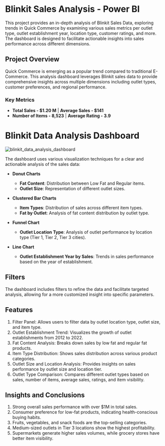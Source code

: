 # Blinkit Sales Analysis - Power BI

This project provides an in-depth analysis of Blinkit Sales Data, exploring trends in Quick Commerce by examining various sales metrics per outlet type, outlet establishment year, location type, customer ratings, and more. The dashboard is designed to facilitate actionable insights into sales performance across different dimensions.

## Project Overview

Quick Commerce is emerging as a popular trend compared to traditional E-Commerce. This analysis dashboard leverages Blinkit sales data to provide comprehensive insights across multiple dimensions including outlet types, customer preferences, and regional performance.

### Key Metrics
- **Total Sales - $1.20 M** | **Average Sales - $141**
- **Number of Items - 8,523** | **Average Rating - 3.9**

# Blinkit Data Analysis Dashboard

![blinkit_data_analysis_dashboard](https://github.com/user-attachments/assets/e3869fde-6ecb-4050-9c61-62ddf6246965)

The dashboard uses various visualization techniques for a clear and actionable analysis of the sales data:

- **Donut Charts**
  - **Fat Content**: Distribution between Low Fat and Regular items.
  - **Outlet Size**: Representation of different outlet sizes.

- **Clustered Bar Charts**
  - **Item Types**: Distribution of sales across different item types.
  - **Fat by Outlet**: Analysis of fat content distribution by outlet type.

- **Funnel Chart**
  - **Outlet Location Type**: Analysis of outlet performance by location type (Tier 1, Tier 2, Tier 3 cities).

- **Line Chart**
  - **Outlet Establishment Year by Sales**: Trends in sales performance based on the year of establishment.


## Filters

The dashboard includes filters to refine the data and facilitate targeted analysis, allowing for a more customized insight into specific parameters.

## Features

1. Filter Panel: Allows users to filter data by outlet location type, outlet size, and item type.
2. Outlet Establishment Trend: Visualizes the growth of outlet establishments from 2012 to 2022.
3. Fat Content Analysis: Breaks down sales by low fat and regular fat products.
4. Item Type Distribution: Shows sales distribution across various product categories.
5. Outlet Size and Location Analysis: Provides insights on sales performance by outlet size and location tier.
6. Outlet Type Comparison: Compares different outlet types based on sales, number of items, average sales, ratings, and item visibility.

## Insights and Conclusions

1. Strong overall sales performance with over $1M in total sales.
2. Consumer preference for low-fat products, indicating health-conscious buying habits.
3. Fruits, vegetables, and snack foods are the top-selling categories.
4. Medium-sized outlets in Tier 3 locations show the highest profitability.
5. Supermarkets generate higher sales volumes, while grocery stores have better item visibility.

